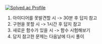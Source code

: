 [![Solved.ac Profile](http://mazassumnida.wtf/api/v2/generate_badge?boj=gywo1l)](https://solved.ac/gywo1l/)

1. 아이디어를 못발견할 시 -> 30분 후 답지 참고
2. 구현을 못할 시 -> 1시간 후 답지 참고
3. 새로운 함수가 있을 시 -> 함수 시험해보기
4. 답지 참고한 문제는 다음날에 다시 풀이
